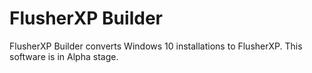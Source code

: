 # FlusherXP Builder
FlusherXP Builder converts Windows 10 installations to FlusherXP.
This software is in Alpha stage.
